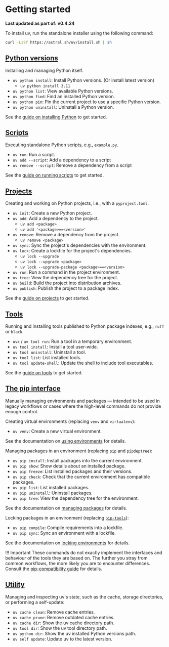 # Getting started

**Last updated as part of: v0.4.24**

To install uv, run the standalone installer using the following command:

```bash
curl -LsSf https://astral.sh/uv/install.sh | sh
```

## [Python versions](https://docs.astral.sh/uv/getting-started/features/#python-versions)

Installing and managing Python itself.

- `uv python install`: Install Python versions. (Or install latest version)
	- `uv python install 3.11`
- `uv python list`: View available Python versions.
- `uv python find`: Find an installed Python version.
- `uv python pin`: Pin the current project to use a specific Python version.
- `uv python uninstall`: Uninstall a Python version.

See the [guide on installing Python](https://docs.astral.sh/uv/guides/install-python/) to get started.

## [Scripts](https://docs.astral.sh/uv/getting-started/features/#scripts)

Executing standalone Python scripts, e.g., `example.py`.

- `uv run`: Run a script.
- `uv add --script`: Add a dependency to a script
- `uv remove --script`: Remove a dependency from a script

See the [guide on running scripts](https://docs.astral.sh/uv/guides/scripts/) to get started.

## [Projects](https://docs.astral.sh/uv/getting-started/features/#projects)

Creating and working on Python projects, i.e., with a `pyproject.toml`.

- `uv init`: Create a new Python project.
- `uv add`: Add a dependency to the project.
	- `uv add <package>`
	- `uv add '<package>==<version>'`
- `uv remove`: Remove a dependency from the project.
	- `uv remove <package>`
- `uv sync`: Sync the project's dependencies with the environment.
- `uv lock`: Create a lockfile for the project's dependencies.
	- `uv lock --upgrade`
	- `uv lock --upgrade <package>`
	- `uv lock --upgrade-package <package>==<version>`
- `uv run`: Run a command in the project environment.
- `uv tree`: View the dependency tree for the project.
- `uv build`: Build the project into distribution archives.
- `uv publish`: Publish the project to a package index.

See the [guide on projects](https://docs.astral.sh/uv/guides/projects/) to get started.

## [Tools](https://docs.astral.sh/uv/getting-started/features/#tools)

Running and installing tools published to Python package indexes, e.g., `ruff` or `black`.

- `uvx` / `uv tool run`: Run a tool in a temporary environment.
- `uv tool install`: Install a tool user-wide.
- `uv tool uninstall`: Uninstall a tool.
- `uv tool list`: List installed tools.
- `uv tool update-shell`: Update the shell to include tool executables.

See the [guide on tools](https://docs.astral.sh/uv/guides/tools/) to get started.

## [The pip interface](https://docs.astral.sh/uv/getting-started/features/#the-pip-interface)

Manually managing environments and packages — intended to be used in legacy workflows or cases where the high-level commands do not provide enough control.

Creating virtual environments (replacing `venv` and `virtualenv`):

- `uv venv`: Create a new virtual environment.

See the documentation on [using environments](https://docs.astral.sh/uv/pip/environments/) for details.

Managing packages in an environment (replacing [`pip`](https://github.com/pypa/pip) and [`pipdeptree`](https://github.com/tox-dev/pipdeptree)):

- `uv pip install`: Install packages into the current environment.
- `uv pip show`: Show details about an installed package.
- `uv pip freeze`: List installed packages and their versions.
- `uv pip check`: Check that the current environment has compatible packages.
- `uv pip list`: List installed packages.
- `uv pip uninstall`: Uninstall packages.
- `uv pip tree`: View the dependency tree for the environment.

See the documentation on [managing packages](https://docs.astral.sh/uv/pip/packages/) for details.

Locking packages in an environment (replacing [`pip-tools`](https://github.com/jazzband/pip-tools)):

- `uv pip compile`: Compile requirements into a lockfile.
- `uv pip sync`: Sync an environment with a lockfile.

See the documentation on [locking environments](https://docs.astral.sh/uv/pip/compile/) for details.

!!! Important
    These commands do not exactly implement the interfaces and behaviour of the tools they are based on. The further you stray from common workflows, the more likely you are to encounter differences. Consult the [pip-compatibility guide](https://docs.astral.sh/uv/pip/compatibility/) for details.

## [Utility](https://docs.astral.sh/uv/getting-started/features/#utility)

Managing and inspecting uv's state, such as the cache, storage directories, or performing a self-update:

- `uv cache clean`: Remove cache entries.
- `uv cache prune`: Remove outdated cache entries.
- `uv cache dir`: Show the uv cache directory path.
- `uv tool dir`: Show the uv tool directory path.
- `uv python dir`: Show the uv installed Python versions path.
- `uv self update`: Update uv to the latest version.
